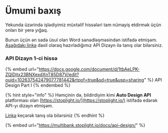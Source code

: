 # Ümumi baxış

Yekunda üzərində işlədiyimiz müxtəlif hissələri tam nümayiş etdirmək üçün onları bir yerə yığaq.

Bunun üçün ən sadə üsul olan Word sənədləşməsindən istifadə etmişəm. [Aşağıdakı linkə](https://docs.google.com/document/d/1tbAeLPK-ZQlDjtx23BNXexdXnT85D87V/edit?usp=sharing\&ouid=102637542479077781442\&rtpof=true\&sd=true) daxil olaraq hazırladığımız API Dizayn ilə tanış olar bilərsiniz.

### API Dizayn 1-ci hissə

{% embed url="https://docs.google.com/document/d/1tbAeLPK-ZQlDjtx23BNXexdXnT85D87V/edit?ouid=102637542479077781442&rtpof=true&sd=true&usp=sharing" %}
API Design Part I
{% endembed %}

{% hint style="info" %}
Həmçinin də, bildirdiyim kimi **Auto Design API** platforması olan [https://stoplight.io/](https://stoplight.io/) istifadə edərək API-yı dizayn etmişəm.

[Linkə](https://multibank.stoplight.io/docs/api-design/) keçərək tanış ola bilərsiniz
{% endhint %}

{% embed url="https://multibank.stoplight.io/docs/api-design/" %}
